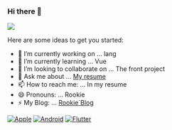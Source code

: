### Hi there 👋

![](https://github-readme-stats.vercel.app/api?username=mayandev)


Here are some ideas to get you started:

- 🔭 I’m currently working on ...
  lang
- 🌱 I’m currently learning ...
  Vue
- 👯 I’m looking to collaborate on ...
  The front project  
- 💬 Ask me about ...
  [My resume](https://www.zybuluo.com/Rookie/note/826624)
- 📫 How to reach me: ...
  In my resume
- 😄 Pronouns: ...
  Rookie
- ⚡ My Blog: ...
  [Rookie`Blog](http://rookie.live/)




[![Apple](https://img.shields.io/badge/-Apple-green?style=flat&logo=Apple&logoColor=white&link=https://github.com/Rookie-liu)](https://github.com/Rookie-liu)
[![Android](https://img.shields.io/badge/-Android-green?style=flat&logo=Android&logoColor=white&link=https://github.com/Rookie-liu)](https://github.com/Rookie-liu)
[![Flutter](https://img.shields.io/badge/-Flutter-green?style=flat&logo=Flutter&logoColor=white&link=https://github.com/Rookie-liu)](https://github.com/Rookie-liu)


